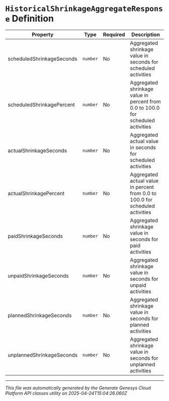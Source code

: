# `HistoricalShrinkageAggregateResponse` Definition

| Property | Type | Required | Description |
|----------|------|----------|-------------|
| scheduledShrinkageSeconds | `number` | No | Aggregated shrinkage value in seconds for scheduled activities |
| scheduledShrinkagePercent | `number` | No | Aggregated shrinkage value in percent from 0.0 to 100.0 for scheduled activities |
| actualShrinkageSeconds | `number` | No | Aggregated actual value in seconds for scheduled activities |
| actualShrinkagePercent | `number` | No | Aggregated actual value in percent from 0.0 to 100.0 for scheduled activities |
| paidShrinkageSeconds | `number` | No | Aggregated shrinkage value in seconds for paid activities |
| unpaidShrinkageSeconds | `number` | No | Aggregated shrinkage value in seconds for unpaid activities |
| plannedShrinkageSeconds | `number` | No | Aggregated shrinkage value in seconds for planned activities |
| unplannedShrinkageSeconds | `number` | No | Aggregated shrinkage value in seconds for unplanned activities |

---

*This file was automatically generated by the Generate Genesys Cloud Platform API classes utility on 2025-04-24T15:04:26.060Z*